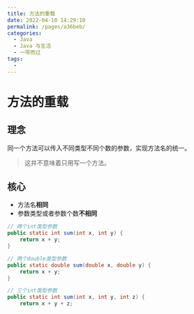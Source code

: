 ```yaml
---
title: 方法的重载
date: 2022-04-10 14:29:10
permalink: /pages/a36beb/
categories:
  - Java
  - Java 与生活
  - 一带而过
tags:
  - 
---
```

# 方法的重载

## 理念

同一个方法可以传入不同类型不同个数的参数，实现方法名的统一。

> 这并不意味着只用写一个方法。

## 核心

- 方法名**相同**
- 参数类型或者参数个数**不相同**

```Java
// 两个int类型参数
public static int sum(int x, int y) {
    return x + y;
}

// 两个double类型参数
public static double sum(double x, double y) {
    return x + y;
}

// 三个int类型参数
public static int sum(int x, int y, int z) {
    return x + y + z;
```



